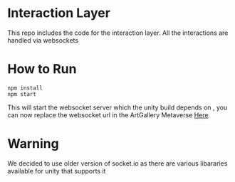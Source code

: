 # Interaction Layer 

This repo includes the code for the interaction layer. All the interactions are handled via websockets

# How to Run 
```
npm install 
npm start 
```

This will start the websocket server which the unity build depends on , you can now replace the websocket
url in the ArtGallery Metaverse [Here](../ArtGallery%20Metaverse)
 
# Warning 

We decided to use older version of socket.io  as there are various libararies available for unity that supports it
